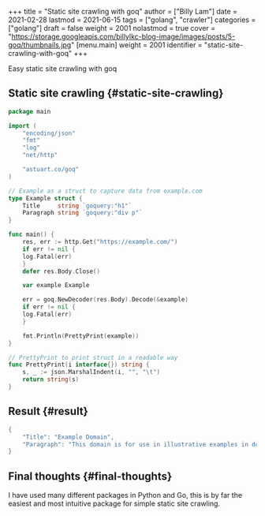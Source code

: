 +++
title = "Static site crawling with goq"
author = ["Billy Lam"]
date = 2021-02-28
lastmod = 2021-06-15
tags = ["golang", "crawler"]
categories = ["golang"]
draft = false
weight = 2001
nolastmod = true
cover = "https://storage.googleapis.com/billylkc-blog-image/images/posts/5-goq/thumbnails.jpg"
[menu.main]
  weight = 2001
  identifier = "static-site-crawling-with-goq"
+++

Easy static site crawling with goq

<!--more-->


## Static site crawling {#static-site-crawling}

```go
package main

import (
    "encoding/json"
    "fmt"
    "log"
    "net/http"

    "astuart.co/goq"
)

// Example as a struct to capture data from example.com
type Example struct {
    Title     string `goquery:"h1"`
    Paragraph string `goquery:"div p"`
}

func main() {
    res, err := http.Get("https://example.com/")
    if err != nil {
	log.Fatal(err)
    }
    defer res.Body.Close()

    var example Example

    err = goq.NewDecoder(res.Body).Decode(&example)
    if err != nil {
	log.Fatal(err)
    }

    fmt.Println(PrettyPrint(example))
}

// PrettyPrint to print struct in a readable way
func PrettyPrint(i interface{}) string {
    s, _ := json.MarshalIndent(i, "", "\t")
    return string(s)
}
```


## Result {#result}

```go
{
    "Title": "Example Domain",
    "Paragraph": "This domain is for use in illustrative examples in documents. You may use this domain in literature without prior coordination or asking for permission.More information..."
}
```


## Final thoughts {#final-thoughts}

I have used many different packages in Python and Go, this is by far the easiest and most intuitive package for simple static site crawling.
